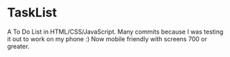 # TaskList
A To Do List in HTML/CSS/JavaScript. Many commits because I was testing it out to work on my phone :)
Now mobile friendly with screens 700 or greater.

